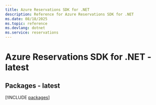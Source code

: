 ```yaml
---
title: Azure Reservations SDK for .NET
description: Reference for Azure Reservations SDK for .NET
ms.date: 08/18/2025
ms.topic: reference
ms.devlang: dotnet
ms.service: reservations
---
```

# Azure Reservations SDK for .NET - latest
## Packages - latest
[!INCLUDE [packages](reservations-index.md)]